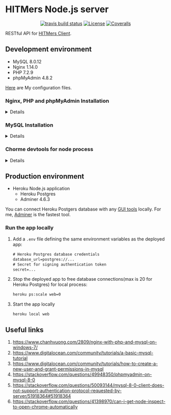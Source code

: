 # HITMers Node.js server

<p align="center">
  <a href="https://travis-ci.com/upupming/HITMers-node-js-server/builds"><img src="https://img.shields.io/travis/com/upupming/HITMers-node-js-server.svg?style=popout-square" alt="travis build status"></a>
  <a href="https://github.com/upupming/HITMers-node-js-server/blob/dev/LICENSE"><img src="https://img.shields.io/github/license/mashape/apistatus.svg?style=popout-square" alt="License"></a>
  <a href="https://coveralls.io/github/upupming/HITMers-node-js-server?branch=dev"><img src="https://img.shields.io/coveralls/github/upupming/HITMers-node-js-server.svg?style=popout-square" alt="Coveralls"></a>
</p>

RESTful API for [HITMers Client](https://github.com/upupming/HITMers).

## Development environment

+ MySQL 8.0.12
+ Nginx 1.14.0
+ PHP 7.2.9
+ phpMyAdmin 4.8.2

[Here](./.notes/conf/) are My configuration files.

### Nginx, PHP and phpMyAdmin Installation

<details>

See [Nginx with PHP and MySQL on Windows 7](https://www.chanhvuong.com/2809/nginx-with-php-and-mysql-on-windows-7/) for more information.

You can use [`.bat` scripts](./.notes/scripts) for starting and stopping Nginx and PHP more efficiently.

[This](./.notes/conf/nginx.conf) is my `nginx.conf` for serving phpMyAdmin. Then put `phpMyAdmin` folder unzipped from [phpMyAdmin Download](https://www.phpmyadmin.net/downloads/) to `E:\software\nginx-1.14.0\html` folder, you will be able to access it at `http://localhost/phpMyAdmin`：

![phpMyAdmin](./.notes/images/phpMyAdmin.png)

You can also install Adminer(similar to phpMyAdmin but for Postgers instead of MySQL) by just copying `adminer-x.x.x.php` to `html` folder. You will need it to access Heroku's Postgers database, see [Production environment](#production-environment) for more infromation.

</details>

### MySQL Installation

<details>

**Step 1: download**

Download ZIP Archive from https://dev.mysql.com/downloads/mysql/

**Step 2: configure**

Unzip and create `my.ini` in the root of folder:

```ini
[client]
port=3306
default-character-set = utf8
[mysql]
default-character-set = utf8
[mysqld]
port=3306

log_error = "mysql_error.log"
basedir="E:\\software\\mysql-8.0.12-winx64"

sql_mode=STRICT_TRANS_TABLES,NO_ZERO_DATE,NO_ZERO_IN_DATE,ERROR_FOR_DIVISION_BY_ZERO
datadir="E:\\software\\mysql-8.0.12-winx64\\data"
collation-server = utf8_unicode_ci
init-connect='SET NAMES utf8'
character-set-server = utf8
skip-character-set-client-handshake
# Ude this because `caching_sha2_password` is not supported in mysqljs yet
default_authentication_plugin = mysql_native_password
```

**Step 3: initialize**

Run following commands as administrator:

```bash
# Initialize database with root user and blank password
PS E:\software\mysql-8.0.12-winx64> .\bin\mysqld --initialize-insecure

# Install MySQL as a Windows service
PS E:\software\mysql-8.0.12-winx64> .\bin\mysqld --install-manual

# Start MySQL Server service
net start mysql

# Run MySQL Client
PS E:\software\mysql-8.0.12-winx64> .\bin\mysql.exe -u root

# The new `caching_sha2_password` is not supported by mysqljs yet, so we use old `mysql_native_password`
ALTER USER 'root'@'localhost' IDENTIFIED WITH mysql_native_password BY 'data4upupming!';
```

**Other Helpful commands:**

```bash
# Stop MySQL Server service
net stop mysql

# Uninstall MySQL Server service
sc delete mysql
```

</details>

### Chorme devtools for node process

<details>

Start node process using nodemon:

```bash
npm run dev
```

Open <a href="chrome://inspect/">chrome://inspect/</a>.

Use the "Open dedicated DevTools for Node" option for debugging node process. It will connect to node.js as soon as it starts or restarts, so there is no need to open it manually each time.

![inspect](.notes/images/inspect-node.png)

</details>

## Production environment

+ Heroku Node.js application
  - Heroku Postgres
  - Adminer 4.6.3

You can connect Heroku Postgers database with any [GUI tools](https://wiki.postgresql.org/wiki/Community_Guide_to_PostgreSQL_GUI_Tools) locally. For me, [Adminer](https://www.adminer.org/) is the fastest tool.

### Run the app locally

1. Add a `.env` file defining the same environment variables as the deployed app:

    ```env
    # Heroku Postgres database credentials
    database_url=postgres://...
    # Secret for signing authentication token
    secret=...
    ```

2. Stop the deployed app to free database connections(max is 20 for Heroku Postgres) for local process:

    ```bash
    heroku ps:scale web=0
    ```

3. Start the app locally

    ```bash
    heroku local web
    ```

## Useful links

1. https://www.chanhvuong.com/2809/nginx-with-php-and-mysql-on-windows-7/
2. https://www.digitalocean.com/community/tutorials/a-basic-mysql-tutorial
3. https://www.digitalocean.com/community/tutorials/how-to-create-a-new-user-and-grant-permissions-in-mysql 
4. https://stackoverflow.com/questions/49948350/phpmyadmin-on-mysql-8-0
5. https://stackoverflow.com/questions/50093144/mysql-8-0-client-does-not-support-authentication-protocol-requested-by-server/51918364#51918364
6. https://stackoverflow.com/questions/41398970/can-i-get-node-inspect-to-open-chrome-automatically
